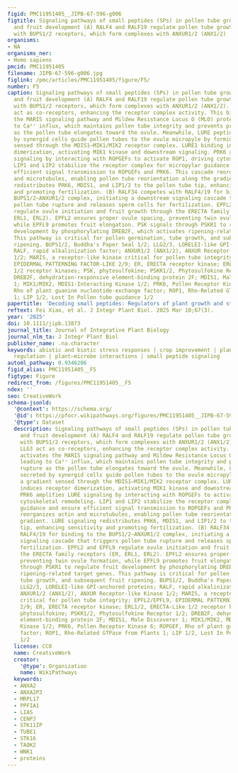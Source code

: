 ```yaml
---
figid: PMC11951405__JIPB-67-596-g006
figtitle: Signaling pathways of small peptides (SPs) in pollen tube growth, fertilization,
  and fruit development (A) RALF4 and RALF19 regulate pollen tube growth by interacting
  with BUPS1/2 receptors, which form complexes with ANXUR1/2 (ANX1/2)
organisms:
- NA
organisms_ner:
- Homo sapiens
pmcid: PMC11951405
filename: JIPB-67-596-g006.jpg
figlink: /pmc/articles/PMC11951405/figure/F5/
number: F5
caption: Signaling pathways of small peptides (SPs) in pollen tube growth, fertilization,
  and fruit development (A) RALF4 and RALF19 regulate pollen tube growth by interacting
  with BUPS1/2 receptors, which form complexes with ANXUR1/2 (ANX1/2). LLG2 and LLG3
  act as co‐receptors, enhancing the receptor complex activity. This binding activates
  the MARIS signaling pathway and Mildew Resistance Locus O (MLO) proteins, leading
  to Ca²⁺ influx, which maintains pollen tube integrity and prevents premature rupture
  as the pollen tube elongates toward the ovule. Meanwhile, LURE peptides secreted
  by synergid cells guide pollen tubes to the ovule micropyle by forming a gradient
  sensed through the MDIS1–MIK1/MIK2 receptor complex. LURE1 binding induces receptor
  dimerization, activating MIK1 kinase and downstream signaling. PRK6 amplifies LURE
  signaling by interacting with ROPGEFs to activate ROP1, driving cytoskeletal remodeling.
  LIP1 and LIP2 stabilize the receptor complex for micropylar guidance and ensure
  efficient signal transmission to ROPGEFs and PRK6. This cascade reorganizes actin
  and microtubules, enabling pollen tube reorientation along the gradient. LURE signaling
  redistributes PRK6, MDIS1, and LIP1/2 to the pollen tube tip, enhancing sensitivity
  and promoting fertilization. (B) RALF34 competes with RALF4/19 for binding to the
  BUPS1/2–ANXUR1/2 complex, initiating a downstream signaling cascade that triggers
  pollen tube rupture and releases sperm cells for fertilization. EPFL2 and EPFL9
  regulate ovule initiation and fruit growth through the ERECTA family receptors (ER,
  ERL1, ERL2). EPFL2 ensures proper ovule spacing, preventing twin ovule formation,
  while EPFL9 promotes fruit elongation. PSK signals through PSKR1 to regulate fruit
  development by phosphorylating DREB2F, which activates ripening‐related target genes.
  This pathway is critical for pollen germination, tube growth, and subsequent fruit
  ripening. BUPS1/2, Buddha's Paper Seal 1/2; LLG2/3, LORELEI‐like GPI‐anchored proteins;
  RALF, rapid alkalinization factor; ANXUR1/2 (ANX1/2), ANXUR Receptor‐like Kinase
  1/2; MARIS, a receptor‐like kinase critical for pollen tube integrity; EPFL2/EPFL9,
  EPIDERMAL PATTERNING FACTOR‐LIKE 2/9; ER, ERECTA receptor kinase; ERL1/2, ERECTA‐Like
  1/2 receptor kinases; PSK, phytosulfokine; PSKR1/2, Phytosulfokine Receptor 1/2;
  DREB2F, dehydration‐responsive element‐binding protein 2F; MDIS1, Male Discoverer
  1; MIK1/MIK2, MDIS1‐Interacting Kinase 1/2; PRK6, Pollen Receptor Kinase 6; ROPGEF,
  Rho of plant guanine nucleotide‐exchange factor; ROP1, Rho‐Related GTPase from Plants
  1; LIP 1/2, Lost In Pollen tube guidance 1/2
papertitle: 'Decoding small peptides: Regulators of plant growth and stress resilience'
reftext: Fei Xiao, et al. J Integr Plant Biol. 2025 Mar 10;67(3).
year: '2025'
doi: 10.1111/jipb.13873
journal_title: Journal of Integrative Plant Biology
journal_nlm_ta: J Integr Plant Biol
publisher_name: .na.character
keywords: abiotic and biotic stress responses | crop improvement | plant developmental
  regulation | plant–microbe interactions | small peptide signaling
automl_pathway: 0.9346206
figid_alias: PMC11951405__F5
figtype: Figure
redirect_from: /figures/PMC11951405__F5
ndex: ''
seo: CreativeWork
schema-jsonld:
  '@context': https://schema.org/
  '@id': https://pfocr.wikipathways.org/figures/PMC11951405__JIPB-67-596-g006.html
  '@type': Dataset
  description: Signaling pathways of small peptides (SPs) in pollen tube growth, fertilization,
    and fruit development (A) RALF4 and RALF19 regulate pollen tube growth by interacting
    with BUPS1/2 receptors, which form complexes with ANXUR1/2 (ANX1/2). LLG2 and
    LLG3 act as co‐receptors, enhancing the receptor complex activity. This binding
    activates the MARIS signaling pathway and Mildew Resistance Locus O (MLO) proteins,
    leading to Ca²⁺ influx, which maintains pollen tube integrity and prevents premature
    rupture as the pollen tube elongates toward the ovule. Meanwhile, LURE peptides
    secreted by synergid cells guide pollen tubes to the ovule micropyle by forming
    a gradient sensed through the MDIS1–MIK1/MIK2 receptor complex. LURE1 binding
    induces receptor dimerization, activating MIK1 kinase and downstream signaling.
    PRK6 amplifies LURE signaling by interacting with ROPGEFs to activate ROP1, driving
    cytoskeletal remodeling. LIP1 and LIP2 stabilize the receptor complex for micropylar
    guidance and ensure efficient signal transmission to ROPGEFs and PRK6. This cascade
    reorganizes actin and microtubules, enabling pollen tube reorientation along the
    gradient. LURE signaling redistributes PRK6, MDIS1, and LIP1/2 to the pollen tube
    tip, enhancing sensitivity and promoting fertilization. (B) RALF34 competes with
    RALF4/19 for binding to the BUPS1/2–ANXUR1/2 complex, initiating a downstream
    signaling cascade that triggers pollen tube rupture and releases sperm cells for
    fertilization. EPFL2 and EPFL9 regulate ovule initiation and fruit growth through
    the ERECTA family receptors (ER, ERL1, ERL2). EPFL2 ensures proper ovule spacing,
    preventing twin ovule formation, while EPFL9 promotes fruit elongation. PSK signals
    through PSKR1 to regulate fruit development by phosphorylating DREB2F, which activates
    ripening‐related target genes. This pathway is critical for pollen germination,
    tube growth, and subsequent fruit ripening. BUPS1/2, Buddha's Paper Seal 1/2;
    LLG2/3, LORELEI‐like GPI‐anchored proteins; RALF, rapid alkalinization factor;
    ANXUR1/2 (ANX1/2), ANXUR Receptor‐like Kinase 1/2; MARIS, a receptor‐like kinase
    critical for pollen tube integrity; EPFL2/EPFL9, EPIDERMAL PATTERNING FACTOR‐LIKE
    2/9; ER, ERECTA receptor kinase; ERL1/2, ERECTA‐Like 1/2 receptor kinases; PSK,
    phytosulfokine; PSKR1/2, Phytosulfokine Receptor 1/2; DREB2F, dehydration‐responsive
    element‐binding protein 2F; MDIS1, Male Discoverer 1; MIK1/MIK2, MDIS1‐Interacting
    Kinase 1/2; PRK6, Pollen Receptor Kinase 6; ROPGEF, Rho of plant guanine nucleotide‐exchange
    factor; ROP1, Rho‐Related GTPase from Plants 1; LIP 1/2, Lost In Pollen tube guidance
    1/2
  license: CC0
  name: CreativeWork
  creator:
    '@type': Organization
    name: WikiPathways
  keywords:
  - ANXA2
  - ANXA2P3
  - MRPL17
  - PPFIA1
  - LIAS
  - CENPJ
  - STK11IP
  - TUBE1
  - STK16
  - TAOK2
  - WNK1
  - proteins
---
```

